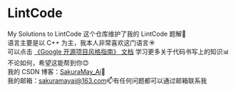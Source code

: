 # LintCode
My Solutions to LintCode
这个仓库维护了我的 LintCode 题解:blue_heart:  
语言主要是以 C++ 为主，我本人非常喜欢这门语言:sunny:  
可以点击 [《Google 开源项目风格指南》 文档](https://zh-google-styleguide.readthedocs.io/en/latest/) 学习更多关于代码书写上的知识:bar_chart:
不论如何，希望这能帮到你:blush:  
我的 CSDN 博客：[SakuraMay_Ai](https://blog.csdn.net/qq_37701948?type=blog "SakuraMay_Ai"):crystal_ball:  
我的邮箱：sakuramayai@163.com:mailbox:有任何问题都可以通过邮箱联系我
